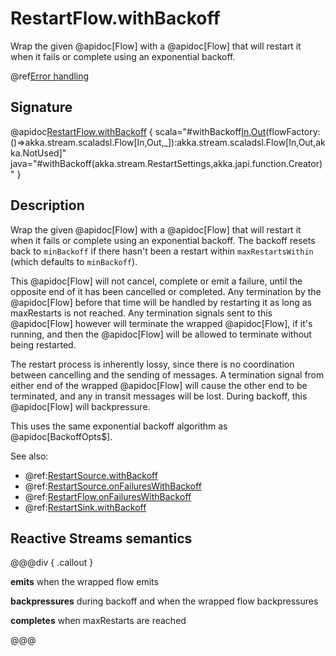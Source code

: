 # RestartFlow.withBackoff

Wrap the given @apidoc[Flow] with a @apidoc[Flow] that will restart it when it fails or complete using an exponential backoff.

@ref[Error handling](../index.md#error-handling)

## Signature

@apidoc[RestartFlow.withBackoff](RestartFlow$) { scala="#withBackoff[In,Out](settings:akka.stream.RestartSettings)(flowFactory:()=&gt;akka.stream.scaladsl.Flow[In,Out,_]):akka.stream.scaladsl.Flow[In,Out,akka.NotUsed]" java="#withBackoff(akka.stream.RestartSettings,akka.japi.function.Creator)" }

## Description

Wrap the given @apidoc[Flow] with a @apidoc[Flow] that will restart it when it fails or complete using an exponential backoff.
The backoff resets back to `minBackoff` if there hasn't been a restart within `maxRestartsWithin`  (which defaults to `minBackoff`).

This @apidoc[Flow] will not cancel, complete or emit a failure, until the opposite end of it has been cancelled or
completed. Any termination by the @apidoc[Flow] before that time will be handled by restarting it as long as maxRestarts
is not reached. Any termination signals sent to this @apidoc[Flow] however will terminate the wrapped @apidoc[Flow], if it's
running, and then the @apidoc[Flow] will be allowed to terminate without being restarted.

The restart process is inherently lossy, since there is no coordination between cancelling and the sending of
messages. A termination signal from either end of the wrapped @apidoc[Flow] will cause the other end to be terminated,
and any in transit messages will be lost. During backoff, this @apidoc[Flow] will backpressure.

This uses the same exponential backoff algorithm as @apidoc[BackoffOpts$].

See also: 
 
* @ref:[RestartSource.withBackoff](../RestartSource/withBackoff.md)
* @ref:[RestartSource.onFailuresWithBackoff](../RestartSource/onFailuresWithBackoff.md)
* @ref:[RestartFlow.onFailuresWithBackoff](../RestartFlow/onFailuresWithBackoff.md)
* @ref:[RestartSink.withBackoff](../RestartSink/withBackoff.md)

## Reactive Streams semantics

@@@div { .callout }

**emits** when the wrapped flow emits

**backpressures** during backoff and when the wrapped flow backpressures

**completes** when maxRestarts are reached

@@@
